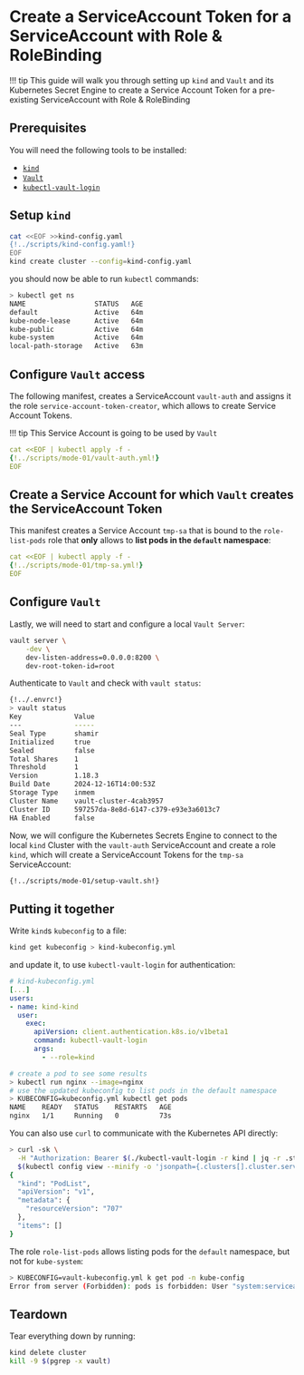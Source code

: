 # Create a ServiceAccount Token for a ServiceAccount with Role & RoleBinding
!!! tip
    This guide will walk you through setting up `kind` and `Vault` and its Kubernetes Secret Engine to create a Service Account Token for a pre-existing ServiceAccount with Role & RoleBinding

## Prerequisites
You will need the following tools to be installed:

- [`kind`](https://kind.sigs.k8s.io)
- [`Vault`](https://developer.hashicorp.com/vault/docs/install)
- [`kubectl-vault-login`](https://falcosuessgott.github.io/kubectl-vault-login/)

## Setup `kind`
```bash
cat <<EOF >>kind-config.yaml
{!../scripts/kind-config.yaml!}
EOF
kind create cluster --config=kind-config.yaml
```

you should now be able to run `kubectl` commands:

```bash
> kubectl get ns
NAME                 STATUS   AGE
default              Active   64m
kube-node-lease      Active   64m
kube-public          Active   64m
kube-system          Active   64m
local-path-storage   Active   63m
```

## Configure `Vault` access
The following manifest, creates a ServiceAccount `vault-auth` and assigns it the role `service-account-token-creator`, which allows to create Service Account Tokens.

!!! tip
    This Service Account is going to be used by `Vault`

```yaml
cat <<EOF | kubectl apply -f -
{!../scripts/mode-01/vault-auth.yml!}
EOF
```

## Create a Service Account for which `Vault` creates the ServiceAccount Token
This manifest creates a Service Account `tmp-sa` that is bound to the `role-list-pods` role that **only** allows to **list pods in the `default` namespace**:

```yaml
cat <<EOF | kubectl apply -f -
{!../scripts/mode-01/tmp-sa.yml!}
EOF
```

## Configure `Vault`
Lastly, we will need to start and configure a local `Vault Server`:

```bash
vault server \
	-dev \
	dev-listen-address=0.0.0.0:8200 \
	dev-root-token-id=root
```

Authenticate to `Vault` and check with `vault status`:

```bash
{!../.envrc!}
> vault status
Key             Value
---             -----
Seal Type       shamir
Initialized     true
Sealed          false
Total Shares    1
Threshold       1
Version         1.18.3
Build Date      2024-12-16T14:00:53Z
Storage Type    inmem
Cluster Name    vault-cluster-4cab3957
Cluster ID      597257da-8e8d-6147-c379-e93e3a6013c7
HA Enabled      false
```

Now, we will configure the Kubernetes Secrets Engine to connect to the local `kind` Cluster with the `vault-auth` ServiceAccount and create a role `kind`, which will create a ServiceAccount Tokens for the `tmp-sa` ServiceAccount:

```bash
{!../scripts/mode-01/setup-vault.sh!}
```

## Putting it together
Write `kind`s `kubeconfig` to a file:

```bash
kind get kubeconfig > kind-kubeconfig.yml
```

and update it, to use `kubectl-vault-login` for authentication:

```yaml
# kind-kubeconfig.yml
[...]
users:
- name: kind-kind
  user:
    exec:
      apiVersion: client.authentication.k8s.io/v1beta1
      command: kubectl-vault-login
      args:
        - --role=kind
```

```bash
# create a pod to see some results
> kubectl run nginx --image=nginx
# use the updated kubeconfig to list pods in the default namespace
> KUBECONFIG=kubeconfig.yml kubectl get pods
NAME    READY   STATUS    RESTARTS   AGE
nginx   1/1     Running   0          73s
```

You can also use `curl` to communicate with the Kubernetes API directly:

```bash
> curl -sk \
  -H "Authorization: Bearer $(./kubectl-vault-login -r kind | jq -r .status.token)" \
  $(kubectl config view --minify -o 'jsonpath={.clusters[].cluster.server}')/api/v1/namespaces/default/pods
{
  "kind": "PodList",
  "apiVersion": "v1",
  "metadata": {
    "resourceVersion": "707"
  },
  "items": []
}
```

The role `role-list-pods` allows listing pods for the `default` namespace, but not for `kube-system`:

```bash
> KUBECONFIG=vault-kubeconfig.yml k get pod -n kube-config
Error from server (Forbidden): pods is forbidden: User "system:serviceaccount:default:v-token-kind-1739680669-u5x0uqreffqt8hf2qdydpksf" cannot list resource "pods" in API group "" in the namespace "kube-system"
```

## Teardown
Tear everything down by running:
```bash
kind delete cluster
kill -9 $(pgrep -x vault)
```
